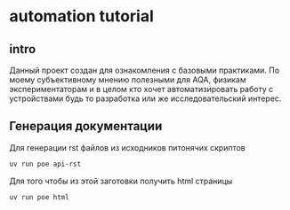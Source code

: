 # automation tutorial 
## intro 
Данный проект создан для ознакомления с базовыми практиками. По моему субъективному мнению полезными для AQA, физикам экспериментаторам и в целом кто хочет автоматизировать работу с устройствами будь то разработка или же исследовательский интерес. 

## Генерация документации

Для генерации rst файлов из исходников питонячих скриптов 

```bash 
uv run poe api-rst
```
Для того чтобы из этой заготовки получить html страницы 
```bash 
uv run poe html
```